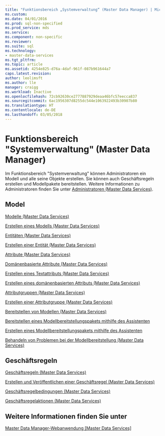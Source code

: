 ```yaml
---
title: "Funktionsbereich „Systemverwaltung“ (Master Data Manager) | Microsoft-Dokumentation"
ms.custom: 
ms.date: 04/01/2016
ms.prod: sql-non-specified
ms.prod_service: mds
ms.service: 
ms.component: non-specific
ms.reviewer: 
ms.suite: sql
ms.technology:
- master-data-services
ms.tgt_pltfrm: 
ms.topic: article
ms.assetid: 4254e825-d76a-4daf-961f-087b961644a7
caps.latest.revision: 
author: leolimsft
ms.author: lle
manager: craigg
ms.workload: Inactive
ms.openlocfilehash: 72cb92630ce2777887929deaa46bfc57eecca837
ms.sourcegitcommit: 6ac1956307d8255dc544e1063922493b30907b80
ms.translationtype: HT
ms.contentlocale: de-DE
ms.lasthandoff: 03/05/2018
---
```

# <a name="system-administration-functional-area-master-data-manager"></a>Funktionsbereich "Systemverwaltung" (Master Data Manager)
  Im Funktionsbereich "Systemverwaltung" können Administratoren ein Modell und alle seine Objekte erstellen. Sie können auch Geschäftsregeln erstellen und Modellpakete bereitstellen. Weitere Informationen zu Administratoren finden Sie unter [Administratoren &#40;Master Data Services&#41;](../master-data-services/administrators-master-data-services.md).  
  
## <a name="model"></a>Model  
 [Modelle &#40;Master Data Services&#41;](../master-data-services/models-master-data-services.md)  
  
 [Erstellen eines Modells &#40;Master Data Services&#41;](../master-data-services/create-a-model-master-data-services.md)  
  
 [Entitäten &#40;Master Data Services&#41;](../master-data-services/entities-master-data-services.md)  
  
 [Erstellen einer Entität &#40;Master Data Services&#41;](../master-data-services/create-an-entity-master-data-services.md)  
  
 [Attribute &#40;Master Data Services&#41;](../master-data-services/attributes-master-data-services.md)  
  
 [Domänenbasierte Attribute &#40;Master Data Services&#41;](../master-data-services/domain-based-attributes-master-data-services.md)  
  
 [Erstellen eines Textattributs &#40;Master Data Services&#41;](../master-data-services/create-a-text-attribute-master-data-services.md)  
  
 [Erstellen eines domänenbasierten Attributs &#40;Master Data Services&#41;](../master-data-services/create-a-domain-based-attribute-master-data-services.md)  
  
 [Attributgruppen &#40;Master Data Services&#41;](../master-data-services/attribute-groups-master-data-services.md)  
  
 [Erstellen einer Attributgruppe &#40;Master Data Services&#41;](../master-data-services/create-an-attribute-group-master-data-services.md)  
  
 [Bereitstellen von Modellen &#40;Master Data Services&#41;](../master-data-services/deploying-models-master-data-services.md)  
  
 [Bereitstellen eines Modellbereitstellungspakets mithilfe des Assistenten](../master-data-services/deploy-a-model-deployment-package-by-using-the-wizard.md)  
  
 [Erstellen eines Modellbereitstellungspakets mithilfe des Assistenten](../master-data-services/create-a-model-deployment-package-by-using-the-wizard.md)  
  
 [Behandeln von Problemen bei der Modellbereitstellung (Master Data Services)](http://social.technet.microsoft.com/wiki/contents/articles/troubleshooting-model-deployment-master-data-services.aspx)  
  
## <a name="business-rules"></a>Geschäftsregeln  
 [Geschäftsregeln &#40;Master Data Services&#41;](../master-data-services/business-rules-master-data-services.md)  
  
 [Erstellen und Veröffentlichen einer Geschäftsregel &#40;Master Data Services&#41;](../master-data-services/create-and-publish-a-business-rule-master-data-services.md)  
  
 [Geschäftsregelbedingungen &#40;Master Data Services&#41;](../master-data-services/business-rule-conditions-master-data-services.md)  
  
 [Geschäftsregelaktionen &#40;Master Data Services&#41;](../master-data-services/business-rule-actions-master-data-services.md)  
  
## <a name="see-also"></a>Weitere Informationen finden Sie unter  
 [Master Data Manager-Webanwendung [Master Data Services]](../master-data-services/master-data-manager-web-application.md)  
  
  
